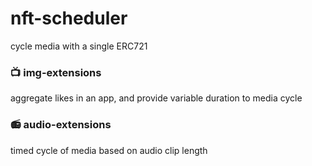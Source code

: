 # nft-scheduler 
cycle media with a single ERC721

### 📺 img-extensions 
aggregate likes in an app, and provide variable duration to media cycle

### 📻 audio-extensions 
timed cycle of media based on audio clip length
